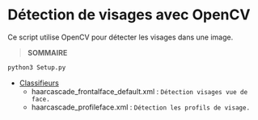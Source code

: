 # Détection de visages avec OpenCV
Ce script utilise OpenCV pour détecter les visages dans une image.

> **SOMMAIRE**
```python
python3 Setup.py
```
+ <ins>Classifieurs</ins>
    + haarcascade_frontalface_default.xml : `Détection visages vue de face.`
    + haarcascade_profileface.xml : `Détection les profils de visage.`

